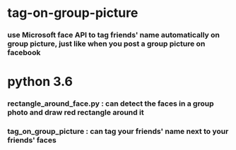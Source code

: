 # tag-on-group-picture
### use Microsoft face API to tag friends' name automatically on group picture, just like when you post a group picture on facebook

# python 3.6

### rectangle_around_face.py : can detect the faces in a group photo and draw red rectangle around it

### tag_on_group_picture : can tag your friends' name next to your friends' faces

